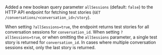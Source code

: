 Added a new boolean query parameter `allSessions` (default: `false`) to the HTTP API 
endpoint for fetching test stories (`GET /conversations/<conversation_id>/story`). 

When setting `?allSessions=true`, the endpoint returns test stories for all 
conversation sessions for `conversation_id`. When setting `?allSessions=true`, or when 
omitting the `allSessions` parameter, a single test story is returned for 
`conversation_id`. In cases where multiple conversation sessions exist, only the 
last story is returned.
